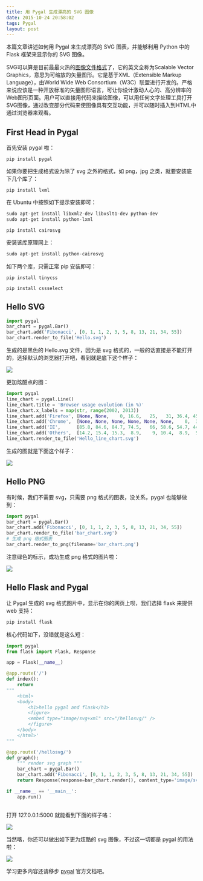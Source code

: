 ```yaml
---
title: 用 Pygal 生成漂亮的 SVG 图像
date: 2015-10-24 20:58:02
tags: Pygal
layout: post
---
```


本篇文章讲述如何用 Pygal 来生成漂亮的 SVG 图表，并能够利用 Python 中的 Flask 框架来显示你的 SVG 图像。

SVG可以算是目前最最火热的[图像文件格式](http://baike.baidu.com/view/3413757.htm)了，它的英文全称为Scalable Vector Graphics，意思为可缩放的矢量图形。它是基于XML（Extensible Markup Language），由World Wide Web Consortium（W3C）联盟进行开发的。严格来说应该是一种开放标准的矢量图形语言，可让你设计激动人心的、高分辨率的Web图形页面。用户可以直接用代码来描绘图像，可以用任何文字处理工具打开SVG图像，通过改变部分代码来使图像具有交互功能，并可以随时插入到HTML中通过浏览器来观看。

## First Head in Pygal

首先安装 pygal 啦：

`pip install pygal`

如果你要把生成格式设为除了 svg 之外的格式，如 png，jpg 之类，就要安装底下几个库了：

`pip install lxml`

在 Ubuntu 中按照如下提示安装即可：

```python
sudo apt-get install libxml2-dev libxslt1-dev python-dev
sudo apt-get install python-lxml
```

`pip install cairosvg`

安装该库原理同上：

```python
sudo apt-get install python-cairosvg
```
如下两个库，只需正常 pip 安装即可：

``` shell
pip install tinycss

pip install cssselect
```

## Hello SVG

```python
import pygal                                                      
bar_chart = pygal.Bar()                                           
bar_chart.add('Fibonacci', [0, 1, 1, 2, 3, 5, 8, 13, 21, 34, 55])  
bar_chart.render_to_file('Hello.svg')                         
```

生成的是黑色的 Hello.svg 文件，因为是 svg 格式的，一般的话直接是不能打开的，选择默认的浏览器打开吧，看到就是底下这个样子：

![](http://7xrl8j.com1.z0.glb.clouddn.com/svg.gif)

更加炫酷点的图：

```python
import pygal
line_chart = pygal.Line()
line_chart.title = 'Browser usage evolution (in %)'
line_chart.x_labels = map(str, range(2002, 2013))
line_chart.add('Firefox', [None, None,    0, 16.6,   25,   31, 36.4, 45.5, 46.3, 42.8, 37.1])
line_chart.add('Chrome',  [None, None, None, None, None, None,    0,  3.9, 10.8, 23.8, 35.3])
line_chart.add('IE',      [85.8, 84.6, 84.7, 74.5,   66, 58.6, 54.7, 44.8, 36.2, 26.6, 20.1])
line_chart.add('Others',  [14.2, 15.4, 15.3,  8.9,    9, 10.4,  8.9,  5.8,  6.7,  6.8,  7.5])
line_chart.render_to_file('Hello_line_chart.svg')
```

生成的图就是下面这个样子：

![](http://ww1.sinaimg.cn/large/b10d1ea5jw1f93qej26pij20os0ljgr7.jpg)

## Hello PNG

有时候，我们不需要 svg，只需要 png 格式的图表，没关系，pygal 也能够做到：

```python
import pygal
bar_chart = pygal.Bar()
bar_chart.add('Fibonacci', [0, 1, 1, 2, 3, 5, 8, 13, 21, 34, 55])
bar_chart.render_to_file('bar_chart.svg')
# 生成 png 格式图表
bar_chart.render_to_png(filename='bar_chart.png')
```

注意绿色的标示，成功生成 png 格式的图片啦：

![](http://ww3.sinaimg.cn/large/b10d1ea5jw1f93n2b9euxj20ra0o4q7j.jpg)

## Hello Flask and Pygal

让 Pygal 生成的 svg 格式图片中，显示在你的网页上呗，我们选择 flask 来提供 web 支持：

```python 
pip install flask
```

核心代码如下，没错就是这么短：

```Python
import pygal
from flask import Flask, Response

app = Flask(__name__)

@app.route('/')
def index():
    return 
"""
	<html>
    <body>
        <h1>hello pygal and flask</h1>
        <figure>
        <embed type="image/svg+xml" src="/hellosvg/" />
        </figure>
    </body>
	</html>'
"""

@app.route('/hellosvg/')
def graph():
    """ render svg graph """
    bar_chart = pygal.Bar()
    bar_chart.add('Fibonacci', [0, 1, 1, 2, 3, 5, 8, 13, 21, 34, 55])
    return Response(response=bar_chart.render(), content_type='image/svg+xml')

if __name__ == '__main__':
    app.run()
    
```

打开 127.0.0.1:5000 就能看到下面的样子咯：

![](http://ww4.sinaimg.cn/large/b10d1ea5jw1f93na6fa1nj20rl0oltfp.jpg)

当然咯，你还可以做出如下更为炫酷的 svg 图像，不过这一切都是 pygal 的用法啦：

![](http://ww3.sinaimg.cn/large/b10d1ea5jw1f93ngn536yj20kg0efwgq.jpg)

学习更多内容还请移步 [pygal](http://pygal.org/en/stable/documentation/configuration/value.html) 官方文档吧。
